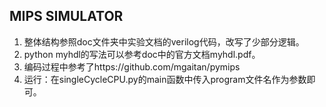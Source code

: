 ## MIPS SIMULATOR
1. 整体结构参照doc文件夹中实验文档的verilog代码，改写了少部分逻辑。
2. python myhdl的写法可以参考doc中的官方文档myhdl.pdf。
3. 编码过程中参考了https://github.com/mgaitan/pymips
4. 运行：在singleCycleCPU.py的main函数中传入program文件名作为参数即可。
